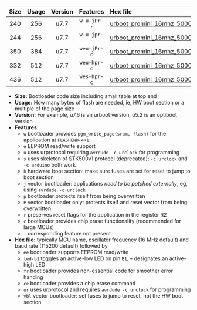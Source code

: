 |Size|Usage|Version|Features|Hex file|
|:-:|:-:|:-:|:-:|:--|
|240|256|u7.7|`w-u-jPr--`|[urboot_promini_16mhz_500000bps_led+b5_ur_vbl.hex](https://raw.githubusercontent.com/stefanrueger/urboot.hex/main/boards/promini/fcpu_16mhz/500000_bps/urboot_promini_16mhz_500000bps_led+b5_ur_vbl.hex)|
|244|256|u7.7|`w-u-jpr--`|[urboot_promini_16mhz_500000bps_led+b5_fr_ur_vbl.hex](https://raw.githubusercontent.com/stefanrueger/urboot.hex/main/boards/promini/fcpu_16mhz/500000_bps/urboot_promini_16mhz_500000bps_led+b5_fr_ur_vbl.hex)|
|350|384|u7.7|`weu-jPr-c`|[urboot_promini_16mhz_500000bps_ee_led+b5_fr_ce_ur_vbl.hex](https://raw.githubusercontent.com/stefanrueger/urboot.hex/main/boards/promini/fcpu_16mhz/500000_bps/urboot_promini_16mhz_500000bps_ee_led+b5_fr_ce_ur_vbl.hex)|
|332|512|u7.7|`weu-hpr-c`|[urboot_promini_16mhz_500000bps_ee_led+b5_fr_ce_ur.hex](https://raw.githubusercontent.com/stefanrueger/urboot.hex/main/boards/promini/fcpu_16mhz/500000_bps/urboot_promini_16mhz_500000bps_ee_led+b5_fr_ce_ur.hex)|
|436|512|u7.7|`wes-hpr-c`|[urboot_promini_16mhz_500000bps_ee_led+b5_fr_ce.hex](https://raw.githubusercontent.com/stefanrueger/urboot.hex/main/boards/promini/fcpu_16mhz/500000_bps/urboot_promini_16mhz_500000bps_ee_led+b5_fr_ce.hex)|

- **Size:** Bootloader code size including small table at top end
- **Usage:** How many bytes of flash are needed, ie, HW boot section or a multiple of the page size
- **Version:** For example, u7.6 is an urboot version, o5.2 is an optiboot version
- **Features:**
  + `w` bootloader provides `pgm_write_page(sram, flash)` for the application at `FLASHEND-4+1`
  + `e` EEPROM read/write support
  + `u` uses urprotocol requiring `avrdude -c urclock` for programming
  + `s` uses skeleton of STK500v1 protocol (deprecated); `-c urclock` and `-c arduino` both work
  + `h` hardware boot section: make sure fuses are set for reset to jump to boot section
  + `j` vector bootloader: applications *need to be patched externally*, eg, using `avrdude -c urclock`
  + `p` bootloader protects itself from being overwritten
  + `P` vector bootloader only: protects itself and reset vector from being overwritten
  + `r` preserves reset flags for the application in the register R2
  + `c` bootloader provides chip erase functionality (recommended for large MCUs)
  + `-` corresponding feature not present
- **Hex file:** typically MCU name, oscillator frequency (16 MHz default) and baud rate (115200 default) followed by
  + `ee` bootloader supports EEPROM read/write
  + `led-b1` toggles an active-low LED on pin `B1`, `+` designates an active-high LED
  + `fr` bootloader provides non-essential code for smoother error handing
  + `ce` bootloader provides a chip erase command
  + `ur` uses urprotocol and requires `avrdude -c urclock` for programming
  + `vbl` vector bootloader: set fuses to jump to reset, not the HW boot section
